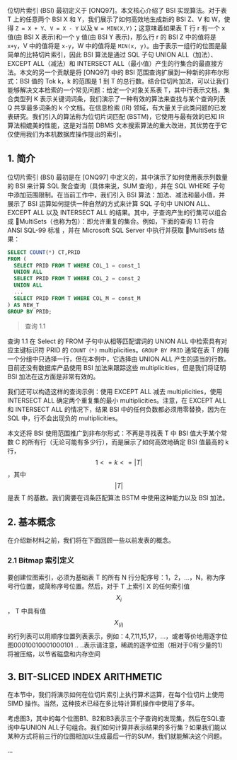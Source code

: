位切片索引 (BSI) 最初定义于 [ONQ97]。本文核心介绍了 BSI 实现算法。对于表 T 上的任意两个 BSI X 和 Y，我们展示了如何高效地生成新的 BSI Z、V 和 W，使得 `Z = X + Y`、`V = X - Y` 以及 `W = MIN(X,Y)`；这意味着如果表 T 行 r 有一个 x 值(由 BSI X 表示)和一个 y 值(由 BSI Y 表示)，那么行 r 的 BSI Z 中的值将是 `x+y`，V 中的值将是 `x-y`，W 中的值将是 `MIN(x, y)`。由于表示一组行的位图是最简单的比特切片索引，因此 BSI 算法是通过 SQL 子句 UNION ALL（加法）、EXCEPT ALL（减法）和 INTERSECT ALL（最小值）产生的行集合的最直接方法。本文的另一个贡献是将 [ONQ97] 中的 BSI 范围查询扩展到一种新的非布尔形式：BSI 值的 Tok k，k 的范围是 1 到 T 的总行数。结合位切片加法，可以让我们能够解决文本检索的一个常见问题：给定一个对象关系表 T，其中行表示文档，集合类型列 K 表示关键词词条，我们演示了一种有效的算法来查找与某个查询列表 Q 共享最多词条的 k 个文档。在信息检索 (IR) 领域，有大量关于此类问题的已发表研究。我们引入的算法称为位切片词匹配 (BSTM)，它使用与最有效的已知 IR 算法相媲美的性能，这是对当前 DBMS 文本搜索算法的重大改进，其优势在于它仅使用我们为本机数据库操作提出的索引。

## 1. 简介

位切片索引 (BSI) 最初是在 [ONQ97] 中定义的，其中演示了如何使用表示列数量的 BSI 来计算 SQL 聚合查询（具体来说，SUM 查询），并在 SQL WHERE 子句中添加范围限制。在当前工作中，我们引入 BSI 算法：加法、减法和最小值，并展示了 BSI 运算如何提供一种自然的方式来计算 SQL 子句中 UNION ALL、EXCEPT ALL 以及 INTERSECT ALL 的结果。其中，子查询产生的行集可以组合成 MultiSets（也称为包）：即允许重复的集合。例如，下面的查询 1.1 符合 ANSI SQL-99 标准 ，并在 Microsoft SQL Server 中执行并获取 MultiSets 结果：
```sql
SELECT COUNT(*) CT,PRID
FROM (
  SELECT PRID FROM T WHERE COL_1 = const_1
  UNION ALL
  SELECT PRID FROM T WHERE COL_2 = const_2
  UNION ALL
  ...
  SELECT PRID FROM T WHERE COL_M = const_M
) AS NEW_T
GROUP BY PRID;
```
> 查询 1.1

查询 1.1 在 Select 的 FROM 子句中从相等匹配谓词的 UNION ALL 中检索具有对应主键标识符 PRID 的 `COUNT（*)` multiplicities。`GROUP BY PRID` 通常在表 T 的每一个分组中只选择一行，但在本例中，它选择由 UNION ALL 产生的适当的行数。目前还没有数据库产品使用 BSI 加法来跟踪这些 multiplicities，但是我们将证明 BSI 加法在这方面是非常有效的。

我们还可以构造这样的查询示例：使用 EXCEPT ALL 减去 multiplicities，使用 INTERSECT ALL 确定两个重复集的最小 multiplicities。注意，在 EXCEPT ALL 和 INTERSECT ALL 的情况下，结果 BSI 中的任何负数都必须用零替换，因为在 SQL 中，行不会出现负的 multiplicities。

本文还将 BSI 使用范围推广到非布尔形式：不再是寻找表 T 中 BSI 值大于某个常数 C 的所有行（无论可能有多少行），而是展示了如何高效地确定 BSI 值最高的 k 行，$$ 1 <= k <= |T|$$，其中 $$|T|$$ 是表 T 的基数。我们需要在词条匹配算法 BSTM 中使用这种能力以及 BSI 加法。


## 2. 基本概念

在介绍新材料之前，我们将在下面回顾一些以前发表的概念。

### 2.1 Bitmap 索引定义

要创建位图索引，必须为基础表 T 的所有 N 行分配序号：1，2，…，N，称为序号行位置，或简称序号位置。然后，对于 T 上索引 X 的任何索引值 $$X_i$$， T 中具有值 $$X_(i)$$ 的行列表可以用顺序位置列表表示，例如：4,7,11,15,17，…，或者等价地用逐字位图00010010001000101 .. ..表示请注意，稀疏的逐字位图（相对于0有少量的1）将被压缩，以节省磁盘和内存空间



## 3. BIT-SLICED INDEX ARITHMETIC

在本节中，我们将演示如何在位切片索引上执行算术运算，在每个位切片上使用 SIMD 操作。当然，这种技术已经在多比特计算机操作中使用了多年。



考虑图3，其中的每个位图B1、B2和B3表示三个子查询的发现集，然后在SQL查询中与UNION ALL子句组合。我们如何计算并表示结果的多行集？如果我们能以某种方式将前三行的位图相加以生成最后一行的SUM，我们就能解决这个问题。











...
